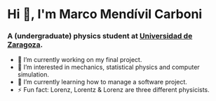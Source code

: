 # Hi 👋, I'm Marco Mendívil Carboni
### A (undergraduate) physics student at [Universidad de Zaragoza](https://www.unizar.es/).

- 🔭 I’m currently working on my final project.
- 👀 I’m interested in mechanics, statistical physics and computer simulation.
- 🌱 I’m currently learning how to manage a software project.
- ⚡ Fun fact: Lorenz, Lorentz & Lorenz are three different physicists.
